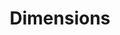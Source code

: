 ---
bigquery: https://console.cloud.google.com/bigquery?p=covid-19-dimensions-ai&page=table&d=data&t=publications
contributors: Digital Science, https://www.digital-science.com/
cost: Free for personal, non-commercial use.
description: Dimensions contains more than 100 million publications, ranging from
  articles published in scholarly journals, books and book chapters, to preprints
  and conference proceedings. All publications are contextualized with linked data
  sets, funding, publications, patents, clinical trials, and policy documents. You
  can also view associated categories, funders, institutions, and researcher profiles.
documentation: https://docs.dimensions.ai/bigquery/index.html
last_edit: Mon, 04 Apr 2022 19:04:00 GMT
location: https://www.dimensions.ai/products/free/
maintained_by: Digital Science, https://www.digital-science.com/
schema_fields: '[''funder_orgs'', ''conference'', ''altmetrics'', ''phase'', ''issue'',
  ''organisation_details'', ''book_title'', ''funding_gbp'', ''expiration_date'',
  ''legal_events'', ''publisher'', ''title'', ''id'', ''funding_aud'', ''publication_date'',
  ''conditions'', ''funding_details'', ''active_years'', ''assignee_orgs'', ''date_inserted'',
  ''description'', ''end_year'', ''brief_title'', ''inventor_names'', ''pmcid'', ''linkout'',
  ''citations'', ''volume'', ''date_modified'', ''current_assignee_countries'', ''original_assignee_countries'',
  ''proceedings_title'', ''funding_jpy'', ''pmid'', ''authors'', ''family_members_ids'',
  ''created_date'', ''grant_number'', ''status'', ''researcher_ids'', ''funding_nzd'',
  ''investigators'', ''clinical_trial_ids'', ''open_access_categories'', ''patent_ids'',
  ''category_icrp_ct'', ''repository_id'', ''language'', ''associated_publication_arxiv_id'',
  ''established'', ''reference_ids'', ''category_rcdc'', ''gender'', ''research_org_state_codes'',
  ''family_count'', ''date_imported_gbq'', ''arxiv_id'', ''granted_year'', ''metrics'',
  ''associated_publication_pmid'', ''publication_ids'', ''jurisdiction'', ''start_date'',
  ''funder_org_cities'', ''associated_publication_id'', ''funding_amount'', ''funding_usd'',
  ''abstract'', ''citations_count'', ''application_number'', ''filing_date'', ''citation_string'',
  ''links'', ''category_bra'', ''date_normal'', ''embargo_date'', ''start_year'',
  ''cpc'', ''expiration_year'', ''repository_url'', ''funder_countries'', ''family_id'',
  ''license'', ''legal_status'', ''type'', ''wikipedia_url'', ''original_assignee'',
  ''acknowledgements'', ''book_series_title'', ''category_icrp_cso'', ''year'', ''acronyms'',
  ''category_sdg'', ''funding_currency'', ''aliases'', ''category_hrcs_hc'', ''pages'',
  ''current_assignee'', ''funding_chf'', ''categories'', ''subtitles'', ''registry'',
  ''resulting_publication_doi'', ''resulting_publication_ids'', ''funder_org_countries'',
  ''original_assignee_orgs'', ''interventions'', ''funding_eur'', ''granted_date'',
  ''date_online'', ''end_date'', ''editors'', ''filing_status'', ''mesh_terms'', ''funding_cad'',
  ''journal_lists'', ''research_org_cities'', ''date'', ''priority_year'', ''category_uoa'',
  ''funding_cny'', ''kind'', ''category_hrcs_rac'', ''publication_year'', ''labels'',
  ''email_address'', ''external_ids'', ''funder_org_state_codes'', ''repository_name'',
  ''funder_org'', ''associated_grant_ids'', ''isbn'', ''journal'', ''assignee_countries'',
  ''date_print'', ''cited_by_ids'', ''concepts'', ''filing_year'', ''address'', ''research_org_city_names'',
  ''associated_publication_doi'', ''priority_date'', ''relationships'', ''original_title'',
  ''name'', ''supporting_grant_ids'', ''parent_id'', ''research_orgs'', ''category_for'',
  ''foa_number'', ''acronym'', ''ipcr'', ''category_hra'', ''research_org_state_names'',
  ''original_abstract'', ''open_access_categories_v2'', ''funder_org_acronyms'', ''doi'',
  ''types'', ''mesh_headings'', ''research_org_countries'', ''eisbn'', ''research_org_country_names'',
  ''source_id'', ''current_assignee_orgs'']'
shortname: dimensions
tags:
- scholarly literature
- patents
- funding
- clinical trials
- academic profiles
terms_of_use: 'Use of both the Dimensions COVID-19 dataset and full Dimensions dataset
  are subject to the Dimensions Terms of use: https://www.dimensions.ai/policies-terms-legal '
title: Dimensions
uuid: dcff88bd-fe6b-4fdb-8159-809bf9d7bc1c
---